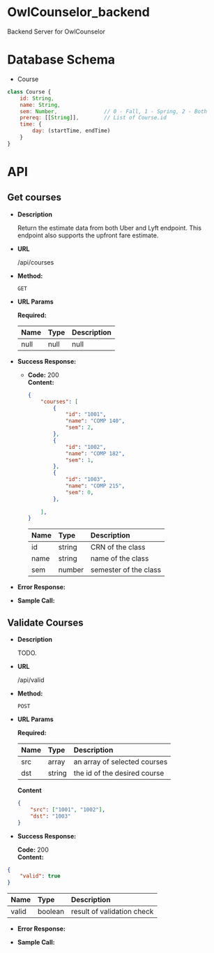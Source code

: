 # OwlCounselor_backend
Backend Server for OwlCounselor

# Database Schema

- Course
```javascript
class Course {
    id: String,            
    name: String,
    sem: Number,               // 0 - Fall, 1 - Spring, 2 - Both
    prereq: [[String]],        // List of Course.id
    time: {
        day: (startTime, endTime)
    }
}
```

# API

## Get courses
* **Description**

    Return the estimate data from both Uber and Lyft endpoint.
    This endpoint also supports the upfront fare estimate.

* **URL**

  /api/courses

* **Method:**
  
  `GET`
  
*  **URL Params**

   **Required:**

    Name | Type | Description 
    :--- | :---| :---
    null | null | null

* **Success Response:**
    
  * **Code:** 200 <br />
    **Content:** 
    
    ```json
    {
        "courses": [
            {
                "id": "1001",
                "name": "COMP 140",
                "sem": 2,
            },
            {
                "id": "1002",
                "name": "COMP 182",
                "sem": 1,
            },
            {
                "id": "1003",
                "name": "COMP 215",
                "sem": 0,
            },
            
        ],
    }
    ```

    <Coordinates of departure and destination.>

    Name | Type | Description 
    :--- | :---| :---
    id   | string | CRN of the class
    name | string | name of the class
    sem  | number | semester of the class

 
* **Error Response:**

* **Sample Call:**


## Validate Courses
* **Description**

    TODO.

* **URL**

  /api/valid

* **Method:**
  
  `POST`
  
*  **URL Params**

   **Required:**

    Name | Type | Description 
    :--- | :---| :---
    src | array | an array of selected courses
    dst | string | the id of the desired course

    **Content**

    ```json
    {
        "src": ["1001", "1002"],
        "dst": "1003"
    }
    ```


* **Success Response:**
    
  **Code:** 200 <br />
**Content:** 

```json
{
    "valid": true
}
```

<Coordinates of departure and destination.>

Name | Type | Description 
:--- | :---| :---
valid | boolean | result of validation check

 
* **Error Response:**

* **Sample Call:**

